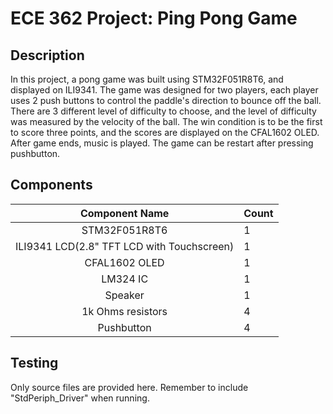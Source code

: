 # ECE 362 Project: Ping Pong Game

## Description
In this project, a pong game was built using STM32F051R8T6, and displayed on ILI9341. The game was designed for two players, each player uses 2 push buttons to control the paddle's direction to bounce off the ball. There are 3 different level of difficulty to choose, and the level of difficulty was measured by the velocity of the ball. The win condition is to be the first to score three points, and the scores are displayed on the CFAL1602 OLED. After game ends, music is played. The game can be restart after pressing pushbutton.

## Components
|Component Name                             |Count  |
| :---:                                     | :---  |
|STM32F051R8T6                              |1      |
|ILI9341 LCD(2.8" TFT LCD with Touchscreen) |1      |
|CFAL1602 OLED                              |1      |
|LM324 IC                                   |1      |
|Speaker                                    |1      |
|1k Ohms resistors                          |4      |
|Pushbutton                                 |4      |

## Testing
Only source files are provided here. Remember to include "StdPeriph_Driver" when running.
